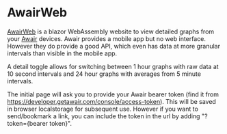 # AwairWeb

[AwairWeb](https://smklancher.github.io/AwairWeb/) is a blazor WebAssembly website to view detailed graphs from your [Awair](https://getawair.com/) devices.  Awair provides a mobile app but no web interface.  However they do provide a good API, which even has data at more granular intervals than visible in the mobile app.  

A detail toggle allows for switching between 1 hour graphs with raw data at 10 second intervals and 24 hour graphs with averages from 5 minute intervals.

The initial page will ask you to provide your Awair bearer token (find it from <https://developer.getawair.com/console/access-token>).  This will be saved in browser localstorage for subsequent use.  However if you want to send/bookmark a link, you can include the token in the url by adding "?token={bearer token}".
